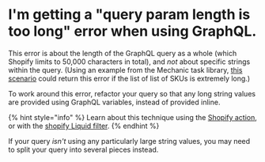# I'm getting a "query param length is too long" error when using GraphQL.

This error is about the length of the GraphQL query as a whole (which Shopify limits to 50,000 characters in total), and _not_ about specific strings within the query. (Using an example from the Mechanic task library, [this scenario](https://github.com/lightward/mechanic-tasks/blob/fc08062fb1b861c95f4244c1c12f231646770700/docs/sync-inventory-for-shared-skus/script.liquid#L17-L44) could return this error if the list of list of SKUs is extremely long.)

To work around this error, refactor your query so that any long string values are provided using GraphQL variables, instead of provided inline.

{% hint style="info" %}
Learn about this technique using the [Shopify action](../core/actions/shopify.md#graphql-with-variables), or with the [shopify Liquid filter](../platform/liquid/filters.md#shopify).
{% endhint %}

If your query _isn't_ using any particularly large string values, you may need to split your query into several pieces instead.
